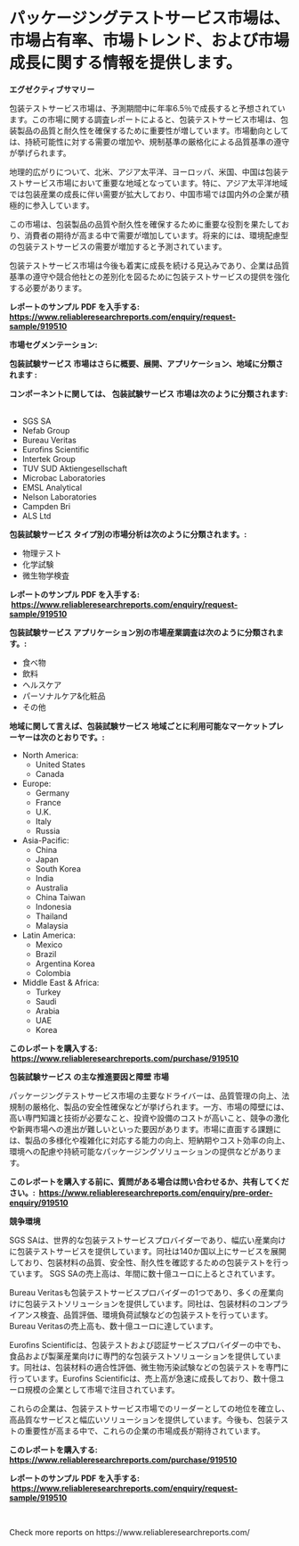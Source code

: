 <p><h1>パッケージングテストサービス市場は、市場占有率、市場トレンド、および市場成長に関する情報を提供します。</h1></p><p><strong>エグゼクティブサマリー</strong></p>
<p><p>包装テストサービス市場は、予測期間中に年率6.5％で成長すると予想されています。この市場に関する調査レポートによると、包装テストサービス市場は、包装製品の品質と耐久性を確保するために重要性が増しています。市場動向としては、持続可能性に対する需要の増加や、規制基準の厳格化による品質基準の遵守が挙げられます。</p><p>地理的広がりについて、北米、アジア太平洋、ヨーロッパ、米国、中国は包装テストサービス市場において重要な地域となっています。特に、アジア太平洋地域では包装産業の成長に伴い需要が拡大しており、中国市場では国内外の企業が積極的に参入しています。</p><p>この市場は、包装製品の品質や耐久性を確保するために重要な役割を果たしており、消費者の期待が高まる中で需要が増加しています。将来的には、環境配慮型の包装テストサービスの需要が増加すると予測されています。</p><p>包装テストサービス市場は今後も着実に成長を続ける見込みであり、企業は品質基準の遵守や競合他社との差別化を図るために包装テストサービスの提供を強化する必要があります。</p></p>
<p><strong>レポートのサンプル PDF を入手する: <a href="https://www.reliableresearchreports.com/enquiry/request-sample/919510">https://www.reliableresearchreports.com/enquiry/request-sample/919510</a></strong></p>
<p><strong>市場セグメンテーション:</strong></p>
<p><strong> 包装試験サービス 市場はさらに概要、展開、アプリケーション、地域に分類されます :</strong></p>
<p><strong>コンポーネントに関しては、 包装試験サービス 市場は次のように分類されます: &nbsp;</strong></p>
<p><ul><li>SGS SA</li><li>Nefab Group</li><li>Bureau Veritas</li><li>Eurofins Scientific</li><li>Intertek Group</li><li>TUV SUD Aktiengesellschaft</li><li>Microbac Laboratories</li><li>EMSL Analytical</li><li>Nelson Laboratories</li><li>Campden Bri</li><li>ALS Ltd</li></ul></p>
<p><strong> 包装試験サービス タイプ別の市場分析は次のように分類されます。:</strong></p>
<p><ul><li>物理テスト</li><li>化学試験</li><li>微生物学検査</li></ul></p>
<p><strong>レポートのサンプル PDF を入手する: &nbsp;<a href="https://www.reliableresearchreports.com/enquiry/request-sample/919510">https://www.reliableresearchreports.com/enquiry/request-sample/919510</a></strong></p>
<p><strong> 包装試験サービス アプリケーション別の市場産業調査は次のように分類されます。:</strong></p>
<p><ul><li>食べ物</li><li>飲料</li><li>ヘルスケア</li><li>パーソナルケア&化粧品</li><li>その他</li></ul></p>
<p><strong>地域に関して言えば、包装試験サービス 地域ごとに利用可能なマーケットプレーヤーは次のとおりです。:</strong></p>
<p><ul>
    <li>
        North America:
        <ul>
            <li>United States</li>
            <li>Canada</li>
        </ul>
    </li>
    <li>
        Europe:
        <ul>
            <li>Germany</li>
            <li>France</li>
            <li>U.K.</li>
            <li>Italy</li>
            <li>Russia</li>
        </ul>
    </li>
    <li>
        Asia-Pacific:
        <ul>
            <li>China</li>
            <li>Japan</li>
            <li>South Korea</li>
            <li>India</li>
            <li>Australia</li>
            <li>China Taiwan</li>
            <li>Indonesia</li>
            <li>Thailand</li>
            <li>Malaysia</li>
        </ul>
    </li>
    <li>
        Latin America:
        <ul>
            <li>Mexico</li>
            <li>Brazil</li>
            <li>Argentina Korea</li>
            <li>Colombia</li>
        </ul>
    </li>
    <li>
        Middle East & Africa:
        <ul>
            <li>Turkey</li>
            <li>Saudi</li>
            <li>Arabia</li>
            <li>UAE</li>
            <li>Korea</li>
        </ul>
    </li>
    </ul></p>
<p><strong>このレポートを購入する: &nbsp;<a href="https://www.reliableresearchreports.com/purchase/919510">https://www.reliableresearchreports.com/purchase/919510</a></strong></p>
<p><strong>包装試験サービス の主な推進要因と障壁 市場</strong></p>
<p><p>パッケージングテストサービス市場の主要なドライバーは、品質管理の向上、法規制の厳格化、製品の安全性確保などが挙げられます。一方、市場の障壁には、高い専門知識と技術が必要なこと、投資や設備のコストが高いこと、競争の激化や新興市場への進出が難しいといった要因があります。市場に直面する課題には、製品の多様化や複雑化に対応する能力の向上、短納期やコスト効率の向上、環境への配慮や持続可能なパッケージングソリューションの提供などがあります。</p></p>
<p><strong>このレポートを購入する前に、質問がある場合は問い合わせるか、共有してください。:&nbsp; <a href="https://www.reliableresearchreports.com/enquiry/pre-order-enquiry/919510">https://www.reliableresearchreports.com/enquiry/pre-order-enquiry/919510</a></strong></p>
<p><strong>競争環境</strong></p>
<p><p>SGS SAは、世界的な包装テストサービスプロバイダーであり、幅広い産業向けに包装テストサービスを提供しています。同社は140か国以上にサービスを展開しており、包装材料の品質、安全性、耐久性を確認するための包装テストを行っています。 SGS SAの売上高は、年間に数十億ユーロに上るとされています。</p><p>Bureau Veritasも包装テストサービスプロバイダーの1つであり、多くの産業向けに包装テストソリューションを提供しています。同社は、包装材料のコンプライアンス検査、品質評価、環境負荷試験などの包装テストを行っています。 Bureau Veritasの売上高も、数十億ユーロに達しています。</p><p>Eurofins Scientificは、包装テストおよび認証サービスプロバイダーの中でも、食品および製薬産業向けに専門的な包装テストソリューションを提供しています。同社は、包装材料の適合性評価、微生物汚染試験などの包装テストを専門に行っています。Eurofins Scientificは、売上高が急速に成長しており、数十億ユーロ規模の企業として市場で注目されています。</p><p>これらの企業は、包装テストサービス市場でのリーダーとしての地位を確立し、高品質なサービスと幅広いソリューションを提供しています。今後も、包装テストの重要性が高まる中で、これらの企業の市場成長が期待されています。</p></p>
<p><strong>このレポートを購入する: &nbsp; <a href="https://www.reliableresearchreports.com/purchase/919510">https://www.reliableresearchreports.com/purchase/919510</a></strong></p>
<p><strong>レポートのサンプル PDF を入手する: &nbsp;<a href="https://www.reliableresearchreports.com/enquiry/request-sample/919510">https://www.reliableresearchreports.com/enquiry/request-sample/919510</a></strong><strong></strong></p>
<p>&nbsp;</p>
<p>Check more reports on https://www.reliableresearchreports.com/</p>